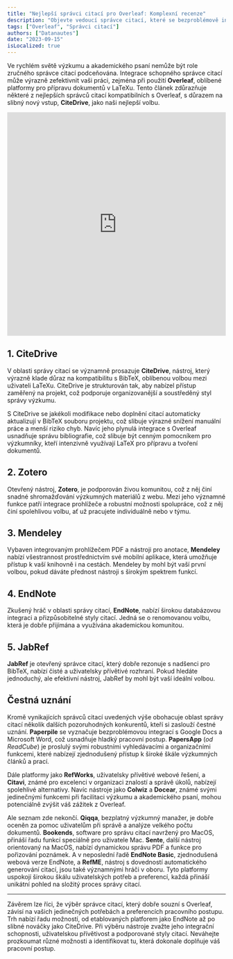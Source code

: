 ```yaml
---
title: "Nejlepší správci citací pro Overleaf: Komplexní recenze"
description: "Objevte vedoucí správce citací, které se bezproblémově integrují s Overleaf. Od slibného nováčka CiteDrive až po zavedená jména jako Zotero a Mendeley, tato recenze vás provede výběrem správného nástroje pro vaši výzkumnou práci."
tags: ["Overleaf", "Správci citací"]
authors: ["Datanautes"]
date: "2023-09-15"
isLocalized: true
---
```


Ve rychlém světě výzkumu a akademického psaní nemůže být role zručného správce citací podceňována. Integrace schopného správce citací může výrazně zefektivnit vaši práci, zejména při použití **Overleaf**, oblíbené platformy pro přípravu dokumentů v LaTeXu. Tento článek zdůrazňuje některé z nejlepších správců citací kompatibilních s Overleaf, s důrazem na slibný nový vstup, **CiteDrive**, jako naši nejlepší volbu.

<iframe width="100%" height="515" src="https://www.youtube.com/embed/bHD94qM0vyg?si=ITtTSe6fiN7SIvap" title="Přehrávač videí na YouTube" frameborder="0" allow="accelerometer; autoplay; clipboard-write; encrypted-media; gyroscope; picture-in-picture; web-share" allowfullscreen></iframe>

## 1. CiteDrive

V oblasti správy citací se významně prosazuje **CiteDrive**, nástroj, který výrazně klade důraz na kompatibilitu s BibTeX, oblíbenou volbou mezi uživateli LaTeXu. CiteDrive je strukturován tak, aby nabízel přístup zaměřený na projekt, což podporuje organizovanější a soustředěný styl správy výzkumu.

S CiteDrive se jakékoli modifikace nebo doplnění citací automaticky aktualizují v BibTeX souboru projektu, což slibuje výrazné snížení manuální práce a menší riziko chyb. Navíc jeho plynulá integrace s Overleaf usnadňuje správu bibliografie, což slibuje být cenným pomocníkem pro výzkumníky, kteří intenzivně využívají LaTeX pro přípravu a tvoření dokumentů.

## 2. Zotero

Otevřený nástroj, **Zotero**, je podporován živou komunitou, což z něj činí snadné shromažďování výzkumných materiálů z webu. Mezi jeho významné funkce patří integrace prohlížeče a robustní možnosti spolupráce, což z něj činí spolehlivou volbu, ať už pracujete individuálně nebo v týmu.

## 3. Mendeley

Vybaven integrovaným prohlížečem PDF a nástroji pro anotace, **Mendeley** nabízí všestrannost prostřednictvím své mobilní aplikace, která umožňuje přístup k vaší knihovně i na cestách. Mendeley by mohl být vaší první volbou, pokud dáváte přednost nástroji s širokým spektrem funkcí.

## 4. EndNote

Zkušený hráč v oblasti správy citací, **EndNote**, nabízí širokou databázovou integraci a přizpůsobitelné styly citací. Jedná se o renomovanou volbu, která je dobře přijímána a využívána akademickou komunitou.

## 5. JabRef

**JabRef** je otevřený správce citací, který dobře rezonuje s nadšenci pro BibTeX, nabízí čisté a uživatelsky přívětivé rozhraní. Pokud hledáte jednoduchý, ale efektivní nástroj, JabRef by mohl být vaší ideální volbou.

## Čestná uznání

Kromě vynikajících správců citací uvedených výše obohacuje oblast správy citací několik dalších pozoruhodných konkurentů, kteří si zaslouží čestné uznání. **Paperpile** se vyznačuje bezproblémovou integrací s Google Docs a Microsoft Word, což usnadňuje hladký pracovní postup. **PapersApp** (*od ReadCube*) je proslulý svými robustními vyhledávacími a organizačními funkcemi, které nabízejí zjednodušený přístup k široké škále výzkumných článků a prací.

Dále platformy jako **RefWorks**, uživatelsky přívětivé webové řešení, a **Citavi**, známé pro excelenci v organizaci znalostí a správě úkolů, nabízejí spolehlivé alternativy. Navíc nástroje jako **Colwiz** a **Docear**, známé svými jedinečnými funkcemi při facilitaci výzkumu a akademického psaní, mohou potenciálně zvýšit váš zážitek z Overleaf.

Ale seznam zde nekončí. **Qiqqa**, bezplatný výzkumný manažer, je dobře oceněn za pomoc uživatelům při správě a analýze velkého počtu dokumentů. **Bookends**, software pro správu citací navržený pro MacOS, přináší řadu funkcí speciálně pro uživatele Mac. **Sente**, další nástroj orientovaný na MacOS, nabízí dynamickou správu PDF a funkce pro pořizování poznámek. A v neposlední řadě **EndNote Basic**, zjednodušená webová verze EndNote, a **RefME**, nástroj s dovedností automatického generování citací, jsou také významnými hráči v oboru. Tyto platformy uspokojí širokou škálu uživatelských potřeb a preferencí, každá přináší unikátní pohled na složitý proces správy citací.

---

Závěrem lze říci, že výběr správce citací, který dobře souzní s Overleaf, závisí na vašich jedinečných potřebách a preferencích pracovního postupu. Trh nabízí řadu možností, od etablovaných platforem jako EndNote až po slibné nováčky jako CiteDrive. Při výběru nástroje zvažte jeho integrační schopnosti, uživatelskou přívětivost a podporované styly citací. Neváhejte prozkoumat různé možnosti a identifikovat tu, která dokonale doplňuje váš pracovní postup.
